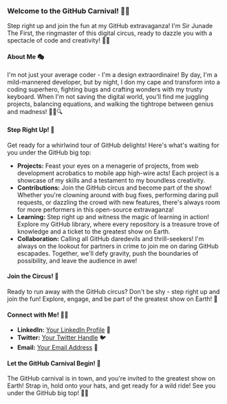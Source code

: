 ### Welcome to the GitHub Carnival! 🎪🎉

Step right up and join the fun at my GitHub extravaganza! I'm Sir Junade The First, the ringmaster of this digital circus, ready to dazzle you with a spectacle of code and creativity! 🎩✨

#### About Me 🎭
I'm not just your average coder - I'm a design extraordinaire! By day, I'm a mild-mannered developer, but by night, I don my cape and transform into a coding superhero, fighting bugs and crafting wonders with my trusty keyboard. When I'm not saving the digital world, you'll find me juggling projects, balancing equations, and walking the tightrope between genius and madness! 🦸‍♂️🔍

#### Step Right Up! 🎠
Get ready for a whirlwind tour of GitHub delights! Here's what's waiting for you under the GitHub big top:
- **Projects:** Feast your eyes on a menagerie of projects, from web development acrobatics to mobile app high-wire acts! Each project is a showcase of my skills and a testament to my boundless creativity.
- **Contributions:** Join the GitHub circus and become part of the show! Whether you're clowning around with bug fixes, performing daring pull requests, or dazzling the crowd with new features, there's always room for more performers in this open-source extravaganza!
- **Learning:** Step right up and witness the magic of learning in action! Explore my GitHub library, where every repository is a treasure trove of knowledge and a ticket to the greatest show on Earth.
- **Collaboration:** Calling all GitHub daredevils and thrill-seekers! I'm always on the lookout for partners in crime to join me on daring GitHub escapades. Together, we'll defy gravity, push the boundaries of possibility, and leave the audience in awe!

#### Join the Circus! 🎪
Ready to run away with the GitHub circus? Don't be shy - step right up and join the fun! Explore, engage, and be part of the greatest show on Earth! 🌟

#### Connect with Me! 🤹‍♂️
- **LinkedIn:** [Your LinkedIn Profile](https://www.linkedin.com/in/junade-mchunu-a0b40321a/) 🔗
- **Twitter:** [Your Twitter Handle](https://twitter.com/halfToothBandit) 🐦
- **Email:** [Your Email Address](mailto:junade.dev@gmail.com) 📧

#### Let the GitHub Carnival Begin! 🎉
The GitHub carnival is in town, and you're invited to the greatest show on Earth! Strap in, hold onto your hats, and get ready for a wild ride! See you under the GitHub big top! 🎪🚀
